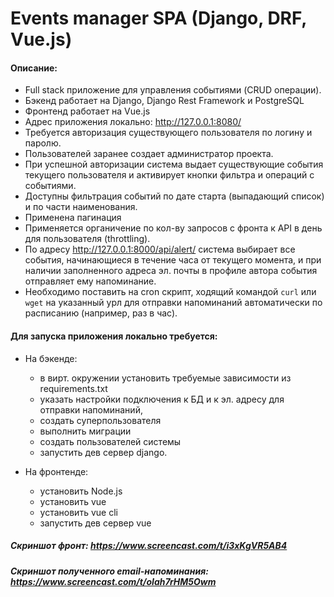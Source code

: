 # Events manager SPA (Django, DRF, Vue.js)
#### Описание:
- Full stack приложение для управления событиями (CRUD операции).
- Бэкенд работает на Django, Django Rest Framework и PostgreSQL
- Фронтенд работает на Vue.js
- Адрес приложения локально: http://127.0.0.1:8080/
- Требуется авторизация существующего пользователя по логину и паролю.
- Пользователей заранее создает администратор проекта.
- При успешной авторизации система выдает существующие события текущего пользователя и активирует кнопки фильтра и операций с событиями.
- Доступны фильтрация событий по дате старта (выпадающий список) и по части наименования.
- Применена пагинация  
- Применяется органичение по кол-ву запросов с фронта к API в день для пользователя (throttling).  
- По адресу http://127.0.0.1:8000/api/alert/ система выбирает все события, начинающиеся в течение часа от текущего момента, и при наличии заполненного адреса эл. почты в профиле автора события отправляет ему напоминание.
- Необходимо поставить на cron скрипт, ходящий командой `curl` или `wget` на указанный урл для отправки напоминаний автоматически по расписанию (например, раз в час).

#### Для запуска приложения локально требуется:
- На бэкенде:
   - в вирт. окружении установить требуемые зависимости из requirements.txt
   - указать настройки подключения к БД и к эл. адресу для отправки напоминаний,
   - создать суперпользователя 
   - выполнить миграции
   - создать пользователей системы
   - запустить дев сервер django.

- На фронтенде:
   - установить Node.js
   - установить vue
   - установить vue cli
   - запустить дев сервер vue
   
 ##### Скриншот фронт: https://www.screencast.com/t/i3xKgVR5AB4
 ##### Скриншот полученного email-напоминания: https://www.screencast.com/t/oIah7rHM5Owm
